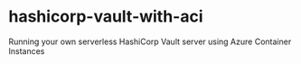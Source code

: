 # hashicorp-vault-with-aci
Running your own serverless HashiCorp Vault server using Azure Container Instances
